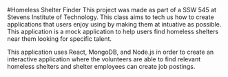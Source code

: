 #Homeless Shelter Finder
This project was made as part of a SSW 545 at Stevens Institute of Technology. This class aims to tech us how to create applications that users enjoy using by making them at intuative as possible. This application is a mock application to help users find homeless shelters near them looking for specific talent.

This application uses React, MongoDB, and Node.js in order to create an interactive application where the volunteers are able to find relevant homeless shelters and shelter employees can create job postings.
